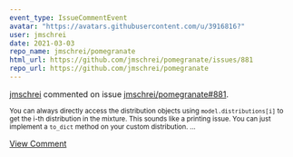 ```yaml
---
event_type: IssueCommentEvent
avatar: "https://avatars.githubusercontent.com/u/3916816?"
user: jmschrei
date: 2021-03-03
repo_name: jmschrei/pomegranate
html_url: https://github.com/jmschrei/pomegranate/issues/881
repo_url: https://github.com/jmschrei/pomegranate
---
```


<a href='https://github.com/jmschrei' target='_blank'>jmschrei</a> commented on issue <a href='https://github.com/jmschrei/pomegranate/issues/881' target='_blank'>jmschrei/pomegranate#881</a>.

<small>You can always directly access the distribution objects using `model.distributions[i]` to get the i-th distribution in the mixture. This sounds like a printing issue. You can just implement a `to_dict` method on your custom distribution. ...</small>

<a href='https://github.com/jmschrei/pomegranate/issues/881' target='_blank'>View Comment</a>